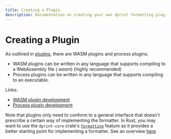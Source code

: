 ```yaml
---
title: Creating a Plugin
description: Documentation on creating your own dprint formatting plugin.
---
```


# Creating a Plugin

As outlined in [plugins](/plugins), there are WASM plugins and process plugins.

- WASM plugins can be written in any language that supports compiling to a WebAssembly file (_.wasm_) (highly recommended)
- Process plugins can be written in any language that supports compiling to an executable.

Links:

- [WASM plugin development](https://github.com/dprint/dprint/blob/master/docs/wasm-plugin-development.md)
- [Process plugin development](https://github.com/dprint/dprint/blob/master/docs/process-plugin-development.md)

Note that plugins only need to conform to a general interface that doesn't prescribe a certain way of implementing the formatter. In Rust, you may want to use the `dprint-core` crate's [`formatting`](https://docs.rs/dprint-core/0.28.0/dprint_core/formatting/index.html) feature as it provides a better starting point for implementing a formatter. See an overview [here](https://github.com/dprint/dprint/blob/master/docs/overview.md)
